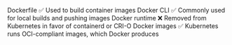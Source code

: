 Dockerfile	✅	Used to build container images
Docker CLI	✅	Commonly used for local builds and pushing images
Docker runtime	❌	Removed from Kubernetes in favor of containerd or CRI-O
Docker images	✅	Kubernetes runs OCI-compliant images, which Docker produces